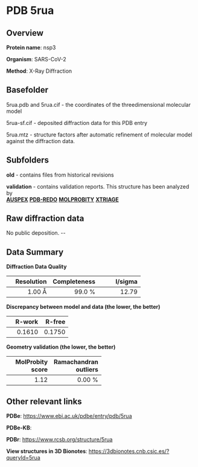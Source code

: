 # PDB 5rua

## Overview

**Protein name**: nsp3

**Organism**: SARS-CoV-2

**Method**: X-Ray Diffraction



## Basefolder

5rua.pdb and 5rua.cif - the coordinates of the threedimensional molecular model

5rua-sf.cif - deposited diffraction data for this PDB entry

5rua.mtz - structure factors after automatic refinement of molecular model against the diffraction data.

## Subfolders



**old** - contains files from historical revisions

**validation** - contains validation reports. This structure has been analyzed by <br>[**AUSPEX**](https://github.com/thorn-lab/coronavirus_structural_task_force/tree/master/pdb/nsp3/SARS-CoV-2/5rua/validation/auspex) [**PDB-REDO**](https://github.com/thorn-lab/coronavirus_structural_task_force/tree/master/pdb/nsp3/SARS-CoV-2/5rua/validation/pdb-redo) [**MOLPROBITY**](https://github.com/thorn-lab/coronavirus_structural_task_force/tree/master/pdb/nsp3/SARS-CoV-2/5rua/validation/molprobity) [**XTRIAGE**](https://github.com/thorn-lab/coronavirus_structural_task_force/blob/master/pdb/nsp3/SARS-CoV-2/5rua/validation/Xtriage_output.log)  



## Raw diffraction data

No public deposition. --<br> 

## Data Summary
**Diffraction Data Quality**

|   | Resolution | Completeness| I/sigma |
|---|-------------:|----------------:|--------------:|
|   |1.00 Å|99.0  %|<img width=50/>12.79|

**Discrepancy between model and data (the lower, the better)**

|   | **R-work**| **R-free**   
|---|-------------:|----------------:|           
||  0.1610|  0.1750|

**Geometry validation (the lower, the better)**

|   |**MolProbity<br>score**| **Ramachandran<br>outliers** 
|---|-------------:|----------------:|
||  1.12|  0.00 %|

 

 



## Other relevant links 
**PDBe**:  https://www.ebi.ac.uk/pdbe/entry/pdb/5rua

**PDBe-KB**:  
 
**PDBr**: https://www.rcsb.org/structure/5rua 

**View structures in 3D Bionotes**: https://3dbionotes.cnb.csic.es/?queryId=5rua

